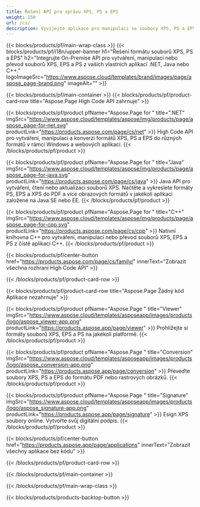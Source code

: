 ```yaml
---
title: Řešení API pro správu XPS, PS a EPS
weight: 150
url: /cs/
description: Vyvíjejte aplikace pro manipulaci se soubory XPS, PS a EPS pomocí rozhraní On-Premise nebo Cloud API nebo jednoduše použijte aplikace pro různé platformy k zobrazení, sloučení nebo převodu souborů XPS, PS a EPS.
---
```



{{< blocks/products/pf/main-wrap-class >}}
{{< blocks/products/pf/i18n/upper-banner h1="Řešení formátu souborů XPS, PS a EPS" h2="Integrujte On-Premise API pro vytváření, manipulaci nebo převod souborů XPS, EPS a PS z vašich vlastních aplikací .NET, Java nebo C++." logoImageSrc="https://www.aspose.cloud/templates/brand/images/page/aspose_page-brand.png" imageAlt="" >}}

{{< blocks/products/pf/main-container >}}
{{< blocks/products/pf/product-card-row title="Aspose.Page High Code API zahrnuje" >}}

{{< blocks/products/pf/product pfName="Aspose.Page for " title=".NET" imgSrc="https://www.aspose.cloud/templates/aspose/img/products/page/aspose_page-for-net.svg" productLink="https://products.aspose.com/page/cs/net" >}}
High Code API pro vytváření, manipulaci a konverzi formátů XPS, PS a EPS do různých formátů v rámci Windows a webových aplikací.
{{< /blocks/products/pf/product >}}

{{< blocks/products/pf/product pfName="Aspose.Page for " title="Java" imgSrc="https://www.aspose.cloud/templates/aspose/img/products/page/aspose_page-for-java.svg" productLink="https://products.aspose.com/page/cs/java" >}}
Java API pro vytváření, čtení nebo aktualizaci souborů XPS. Načtěte a vykreslete formáty PS, EPS a XPS do PDF a více obrazových formátů v jakékoli aplikaci založené na Java SE nebo EE.
{{< /blocks/products/pf/product >}}

{{< blocks/products/pf/product pfName="Aspose.Page for " title="C++" imgSrc="https://www.aspose.cloud/templates/aspose/img/products/page/aspose_page-for-cpp.svg" productLink="https://products.aspose.com/page/cs/cpp" >}}
Nativní knihovna C++ pro vytváření, manipulaci nebo převod souborů XPS, EPS a PS z čistě aplikací C++.
{{< /blocks/products/pf/product >}}

{{< blocks/products/pf/center-button href="https://products.aspose.com/page/cs/family/" innerText="Zobrazit všechna rozhraní High Code API" >}}

{{< /blocks/products/pf/product-card-row >}}

{{< blocks/products/pf/product-card-row title="Aspose.Page Žádný kód Aplikace nezahrnuje" >}}

{{< blocks/products/pf/product pfName="Aspose.Page " title="Viewer" imgSrc="https://www.aspose.cloud/templates/asposeapp/images/products/logo/aspose_viewer-app.png" productLink="https://products.aspose.app/page/viewer" >}}
Prohlížejte si formáty souborů XPS, EPS a PS na jakékoli platformě.
{{< /blocks/products/pf/product >}}

{{< blocks/products/pf/product pfName="Aspose.Page " title="Conversion" imgSrc="https://www.aspose.cloud/templates/asposeapp/images/products/logo/aspose_conversion-app.png" productLink="https://products.aspose.app/page/conversion" >}}
Převeďte soubory XPS, PS a EPS do formátu PDF nebo rastrových obrázků.
{{< /blocks/products/pf/product >}}

{{< blocks/products/pf/product pfName="Aspose.Page " title="Signature" imgSrc="https://www.aspose.cloud/templates/asposeapp/images/products/logo/aspose_signature-app.png" productLink="https://products.aspose.app/page/signature" >}}
Esign XPS soubory online. Vytvořte svůj digitální podpis.
{{< /blocks/products/pf/product >}}

{{< blocks/products/pf/center-button href="https://products.aspose.app/page/applications" innerText="Zobrazit všechny aplikace bez kódu" >}}

{{< /blocks/products/pf/product-card-row >}}

{{< /blocks/products/pf/main-container >}}


{{< /blocks/products/pf/main-wrap-class >}}

{{< blocks/products/products-backtop-button >}}